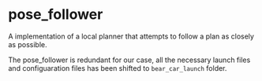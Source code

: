 pose_follower
=============

A implementation of a local planner that attempts to follow a plan as closely as possible.

The pose_follower is redundant for our case, all the necessary launch files and configuaration files has been shifted to `bear_car_launch` folder. 